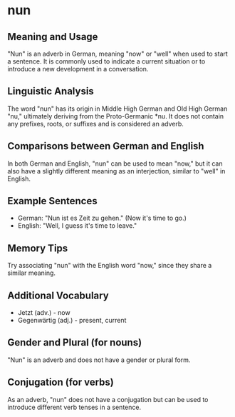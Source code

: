 # nun
## Meaning and Usage
"Nun" is an adverb in German, meaning "now" or "well" when used to start a sentence. It is commonly used to indicate a current situation or to introduce a new development in a conversation.

## Linguistic Analysis
The word "nun" has its origin in Middle High German and Old High German "nu," ultimately deriving from the Proto-Germanic *nu. It does not contain any prefixes, roots, or suffixes and is considered an adverb.

## Comparisons between German and English
In both German and English, "nun" can be used to mean "now," but it can also have a slightly different meaning as an interjection, similar to "well" in English.

## Example Sentences
- German: "Nun ist es Zeit zu gehen." (Now it's time to go.)
- English: "Well, I guess it's time to leave."

## Memory Tips
Try associating "nun" with the English word "now," since they share a similar meaning.

## Additional Vocabulary
- Jetzt (adv.) - now
- Gegenwärtig (adj.) - present, current

## Gender and Plural (for nouns)
"Nun" is an adverb and does not have a gender or plural form.

## Conjugation (for verbs)
As an adverb, "nun" does not have a conjugation but can be used to introduce different verb tenses in a sentence.